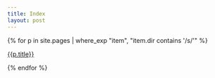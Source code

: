 ```yaml
---
title: Index
layout: post
---
```


{% for p in site.pages | where_exp "item", "item.dir contains '/s/'" %}
<p><a href="{{p.url}}">{{p.title}}</a></p>
{% endfor %}
